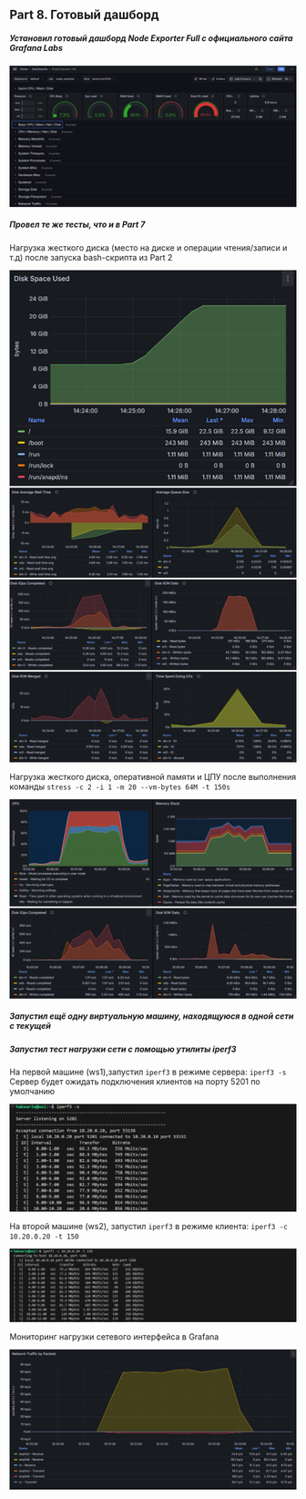 ## Part 8. Готовый дашборд

##### Установил готовый дашборд *Node Exporter Full* с официального сайта **Grafana Labs**

![part8_monitoring](/src/screenshots/21.jpg)

##### Провел те же тесты, что и в Part 7

Нагрузка жесткого диска (место на диске и операции чтения/записи и т.д) после запуска bash-скрипта из Part 2

![part8_monitoring](/src/screenshots/25.jpg)
![part8_monitoring](/src/screenshots/22.jpg)
![part8_monitoring](/src/screenshots/23.jpg)
![part8_monitoring](/src/screenshots/24.jpg)

Нагрузка жесткого диска, оперативной памяти и ЦПУ после выполнения команды `stress -c 2 -i 1 -m 20 --vm-bytes 64M -t 150s`

![part8_monitoring](/src/screenshots/26.jpg)
![part8_monitoring](/src/screenshots/27.jpg)

##### Запустил ещё одну виртуальную машину, находящуюся в одной сети с текущей
##### Запустил тест нагрузки сети с помощью утилиты **iperf3**

На первой машине (ws1),запустил `iperf3` в режиме сервера: `iperf3 -s`
Сервер будет ожидать подключения клиентов на порту 5201 по умолчанию

![part8_monitoring](/src/screenshots/28.jpg)

На второй машине (ws2), запустил `iperf3` в режиме клиента: `iperf3 -c 10.20.0.20 -t 150`

![part8_monitoring](/src/screenshots/29.jpg)

Мониторинг нагрузки сетевого интерфейса в Grafana

![part8_monitoring](/src/screenshots/30.jpg)

